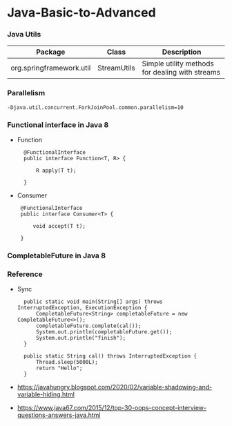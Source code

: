 # Java-Basic-to-Advanced

### Java Utils

| Package      | Class | Description |
| ------------- | ------------- |-------------|
| org.springframework.util  | StreamUtils  | Simple utility methods for dealing with streams |

### Parallelism

    -Djava.util.concurrent.ForkJoinPool.common.parallelism=10
    
### Functional interface in Java 8

- Function

        @FunctionalInterface
        public interface Function<T, R> {
        
            R apply(T t);
        
        }
        
 - Consumer
 
        @FunctionalInterface
        public interface Consumer<T> {
        
            void accept(T t);
        
        }

### CompletableFuture in Java 8



### Reference 

- Sync
    
        public static void main(String[] args) throws InterruptedException, ExecutionException {
            CompletableFuture<String> completableFuture = new CompletableFuture<>();
            completableFuture.complete(cal());
            System.out.println(completableFuture.get());
            System.out.println("finish");
        }

        public static String cal() throws InterruptedException {
            Thread.sleep(5000L);
            return "Hello";
        }

- https://javahungry.blogspot.com/2020/02/variable-shadowing-and-variable-hiding.html
- https://www.java67.com/2015/12/top-30-oops-concept-interview-questions-answers-java.html
